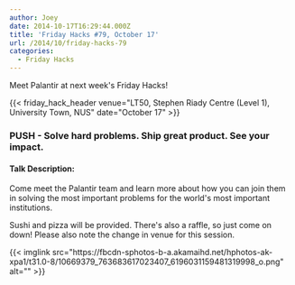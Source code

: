 ```yaml
---
author: Joey
date: 2014-10-17T16:29:44.000Z
title: 'Friday Hacks #79, October 17'
url: /2014/10/friday-hacks-79
categories:
  - Friday Hacks
---
```


Meet Palantir at next week's Friday Hacks!

{{< friday_hack_header venue="LT50, Stephen Riady Centre (Level 1), University Town, NUS" date="October 17" >}}

### PUSH - Solve hard problems. Ship great product. See your impact.

#### Talk Description:

Come meet the Palantir team and learn more about how you can join them in solving the most important problems for the world's most important institutions.

Sushi and pizza will be provided. There's also a raffle, so just come on down! Please also note the change in venue for this session.

<div>
{{< imglink src="https://fbcdn-sphotos-b-a.akamaihd.net/hphotos-ak-xpa1/t31.0-8/10669379_763683617023407_6196031159481319998_o.png" alt="" >}}
</div>
